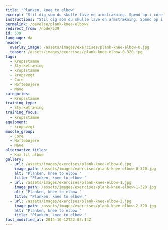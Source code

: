 ```yaml
---
title: "Planken, knee to elbow"
excerpt: "Stil dig som du skulle lave en armstrækning. Spænd op i core. Træk skiftevis højre knæ til højre albue og venstre knæ til venstre albue. "
instructions: "Stil dig som du skulle lave en armstrækning. Spænd op i core. Træk skiftevis højre knæ til højre albue og venstre knæ til venstre albue. "
permalink: /oevelse/plank-knee-elbow/
redirect_from: /node/539
id: 539
language: da
header:
  overlay_image: /assets/images/exercises/plank-knee-elbow-0.jpg
  teaser: /assets/images/exercises/plank-knee-elbow-0-320.jpg
tags:
  - Kropsstamme
  - Styrketræning
  - kropsstamme
  - kropsvægt
  - Core
  - Hoftebøjere
  - Mave
categories:
  - Kropsstamme
training_type: 
  - Styrketræning
training_focus: 
  - kropsstamme
equipment:
  - kropsvægt
muscle_group:
  - Core
  - Hoftebøjere
  - Mave
alternative_titles:
  - Knæ til albue 
gallery:
  - url: /assets/images/exercises/plank-knee-elbow-0.jpg
    image_path: /assets/images/exercises/plank-knee-elbow-0-320.jpg
    alt: "Planken, knee to elbow "
    title: "Planken, knee to elbow "
  - url: /assets/images/exercises/plank-knee-elbow-1.jpg
    image_path: /assets/images/exercises/plank-knee-elbow-1-320.jpg
    alt: "Planken, knee to elbow "
    title: "Planken, knee to elbow "
  - url: /assets/images/exercises/plank-knee-elbow-2.jpg
    image_path: /assets/images/exercises/plank-knee-elbow-2-320.jpg
    alt: "Planken, knee to elbow "
    title: "Planken, knee to elbow "
last_modified_at: 2014-10-12T22:03:14Z
---
```




